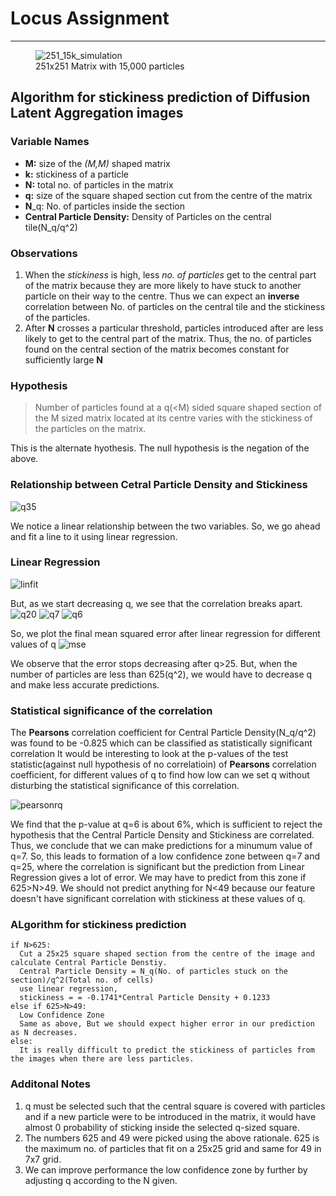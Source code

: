 # Locus Assignment
---
<figure>
  <img
  src="https://github.com/nirnayroy/LocusAssignment/blob/main/dla_251_15000.png"
  alt="251_15k_simulation">
  <figcaption>251x251 Matrix with 15,000 particles</figcaption>
</figure>

## Algorithm for stickiness prediction of Diffusion Latent Aggregation images

### Variable Names

- **M:** size of the *(M,M)* shaped matrix
- **k:** stickiness of a particle
- **N:** total no. of particles in the matrix
- **q:** size of the square shaped section cut from the centre of the matrix
- **N**_q: No. of particles inside the section
- **Central Particle Density:** Density of Particles on the central tile(N_q/q^2)

### Observations

1. When the *stickiness* is high, less *no. of particles* get to the central part of the matrix because they are more likely to have stuck to another particle on their way to the centre. Thus we can expect an **inverse** correlation between No. of particles on the central tile and the stickiness of the particles.
2. After **N** crosses a particular threshold, particles introduced after are less likely to get to the central part of the matrix. Thus, the no. of particles found on the central section of the matrix becomes constant for sufficiently large **N**

### Hypothesis

> Number of particles found at a q(<M) sided square shaped section of the M sized matrix located at its centre varies with the stickiness of the particles on the matrix. 

This is the alternate hyothesis. The null hypothesis is the negation of the above.

### Relationship between Cetral Particle Density and Stickiness

![q35](https://github.com/nirnayroy/LocusAssignment/blob/main/images/q35.png)

We notice a linear relationship between the two variables. So, we go ahead and fit a line to it using linear regression.

### Linear Regression
![linfit](https://github.com/nirnayroy/LocusAssignment/blob/main/images/linfit.png)

But, as we start decreasing q, we see that the correlation breaks apart.
![q20](https://github.com/nirnayroy/LocusAssignment/blob/main/images/q20.png)
![q7](https://github.com/nirnayroy/LocusAssignment/blob/main/images/q7.png)
![q6](https://github.com/nirnayroy/LocusAssignment/blob/main/images/q6.png)

So, we plot the final mean squared error after linear regression for different values of q
![mse](https://github.com/nirnayroy/LocusAssignment/blob/main/images/mse.png)

We observe that the error stops decreasing after q>25. 
But, when the number of particles are less than 625(q^2), we would have to decrease q and make less accurate predictions.

### Statistical significance of the correlation

The **Pearsons** correlation coefficient for Central Particle Density(N_q/q^2) was found to be -0.825 which can be classified as statistically significant correlation
It would be interesting to look at the p-values of the test statistic(against null hypothesis of no correlatioin) of **Pearsons** correlation coefficient, for different values of q to find how low can we set q without disturbing the statistical significance of this correlation.

![pearsonrq](https://github.com/nirnayroy/LocusAssignment/blob/main/images/pearsonrq.png)

We find that the p-value at q=6 is about 6%, which is sufficient to reject the hypothesis that the Central Particle Density and Stickiness are correlated. Thus, we conclude that we can make predictions for a minumum value of q=7.
So, this leads to formation of a low confidence zone between q=7 and q=25, where the correlation is significant but the prediction from Linear Regression gives a lot of error. We may have to predict from this zone if 625>N>49. 
We should not predict anything for N<49 because our feature doesn't have significant correlation with stickiness at these values of q.

### ALgorithm for stickiness prediction

```
if N>625:
  Cut a 25x25 square shaped section from the centre of the image and calculate Central Particle Denstiy.
  Central Particle Density = N_q(No. of particles stuck on the section)/q^2(Total no. of cells)
  use linear regression,
  stickiness = = -0.1741*Central Particle Density + 0.1233
else if 625>N>49:
  Low Confidence Zone
  Same as above, But we should expect higher error in our prediction as N decreases.
else:
  It is really difficult to predict the stickiness of particles from the images when there are less particles.
```
### Additonal Notes

1. q must be selected such that the central square is covered with particles and if a new particle were to be introduced in the matrix, it would have almost 0 probability of sticking inside the selected q-sized square.
2. The numbers 625 and 49 were picked using the above rationale. 625 is the maximum no. of particles that fit on a 25x25 grid and same for 49 in 7x7 grid.
3. We can improve performance the low confidence zone by further by adjusting q according to the N given.
